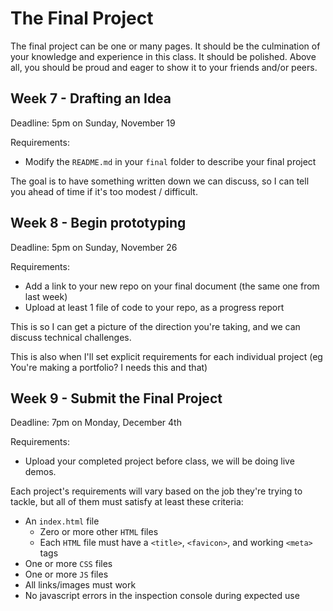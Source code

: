 # The Final Project

The final project can be one or many pages. It should be the culmination of your knowledge and experience in this class. It should be polished. Above all, you should be proud and eager to show it to your friends and/or peers.

## Week 7 - Drafting an Idea

Deadline: 5pm on Sunday, November 19

Requirements:
- Modify the `README.md` in your `final` folder to describe your final project

The goal is to have something written down we can discuss, so I can tell you ahead of time if it's too modest / difficult.

## Week 8 - Begin prototyping

Deadline: 5pm on Sunday, November 26

Requirements:
- Add a link to your new repo on your final document (the same one from last week)
- Upload at least 1 file of code to your repo, as a progress report

This is so I can get a picture of the direction you're taking, and we can discuss technical challenges.

This is also when I'll set explicit requirements for each individual project (eg You're making a portfolio? I needs this and that)

## Week 9 - Submit the Final Project

Deadline: 7pm on Monday, December 4th

Requirements:
- Upload your completed project before class, we will be doing live demos.

Each project's requirements will vary based on the job they're trying to tackle, but all of them must satisfy at least these criteria:

- An `index.html` file
  - Zero or more other `HTML` files
  - Each `HTML` file must have a `<title>`, `<favicon>`, and working `<meta>` tags
- One or more `CSS` files
- One or more `JS` files
- All links/images must work
- No javascript errors in the inspection console during expected use
